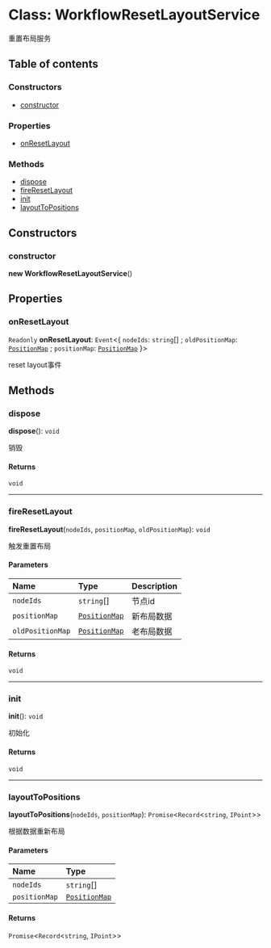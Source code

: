 # Class: WorkflowResetLayoutService

重置布局服务

## Table of contents

### Constructors

* [constructor](/en/auto-docs/free-layout-core/classes/WorkflowResetLayoutService.md#constructor)

### Properties

* [onResetLayout](/en/auto-docs/free-layout-core/classes/WorkflowResetLayoutService.md#onresetlayout)

### Methods

* [dispose](/en/auto-docs/free-layout-core/classes/WorkflowResetLayoutService.md#dispose)
* [fireResetLayout](/en/auto-docs/free-layout-core/classes/WorkflowResetLayoutService.md#fireresetlayout)
* [init](/en/auto-docs/free-layout-core/classes/WorkflowResetLayoutService.md#init)
* [layoutToPositions](/en/auto-docs/free-layout-core/classes/WorkflowResetLayoutService.md#layouttopositions)

## Constructors

### constructor

**new WorkflowResetLayoutService**()

## Properties

### onResetLayout

`Readonly` **onResetLayout**: `Event`<{ `nodeIds`: `string`\[] ; `oldPositionMap`: [`PositionMap`](/en/auto-docs/free-layout-core/types/PositionMap.md) ; `positionMap`: [`PositionMap`](/en/auto-docs/free-layout-core/types/PositionMap.md)  }>

reset layout事件

## Methods

### dispose

**dispose**(): `void`

销毁

#### Returns

`void`

***

### fireResetLayout

**fireResetLayout**(`nodeIds`, `positionMap`, `oldPositionMap`): `void`

触发重置布局

#### Parameters

| Name | Type | Description |
| :------ | :------ | :------ |
| `nodeIds` | `string`\[] | 节点id |
| `positionMap` | [`PositionMap`](/en/auto-docs/free-layout-core/types/PositionMap.md) | 新布局数据 |
| `oldPositionMap` | [`PositionMap`](/en/auto-docs/free-layout-core/types/PositionMap.md) | 老布局数据 |

#### Returns

`void`

***

### init

**init**(): `void`

初始化

#### Returns

`void`

***

### layoutToPositions

**layoutToPositions**(`nodeIds`, `positionMap`): `Promise`<`Record`<`string`, `IPoint`>>

根据数据重新布局

#### Parameters

| Name | Type |
| :------ | :------ |
| `nodeIds` | `string`\[] |
| `positionMap` | [`PositionMap`](/en/auto-docs/free-layout-core/types/PositionMap.md) |

#### Returns

`Promise`<`Record`<`string`, `IPoint`>>
